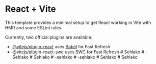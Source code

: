 # React + Vite

This template provides a minimal setup to get React working in Vite with HMR and some ESLint rules.

Currently, two official plugins are available:

- [@vitejs/plugin-react](https://github.com/vitejs/vite-plugin-react/blob/main/packages/plugin-react/README.md) uses [Babel](https://babeljs.io/) for Fast Refresh
- [@vitejs/plugin-react-swc](https://github.com/vitejs/vite-plugin-react-swc) uses [SWC](https://swc.rs/) for Fast Refresh
#   S e h l a k o  
 #   - S e h l a k o  
 #   S e h l a k o  
 #   - s e h l a k o  
 #   - s e h l a k o  
 #   S e h l a k o  
 #   S e h l a k o  
 